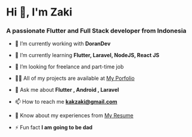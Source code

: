 <h1>Hi 👋, I'm Zaki</h1>
<h3>A passionate Flutter and Full Stack developer from Indonesia</h3>


- 🔭 I’m currently working with **DoranDev**

- 🌱 I’m currently learning **Flutter, Laravel, NodeJS, React JS**

- 👯 I’m looking for freelance and part-time job

- 👨‍💻 All of my projects are available at [ My Porfolio](https://kakzaki.my.id/)

- 💬 Ask me about **Flutter , Android , Laravel**

- 📫 How to reach me **kakzaki@gmail.com**

- 📄 Know about my experiences from [My Resume](https://kakzaki.my.id/)

- ⚡ Fun fact **I am going to be dad**

